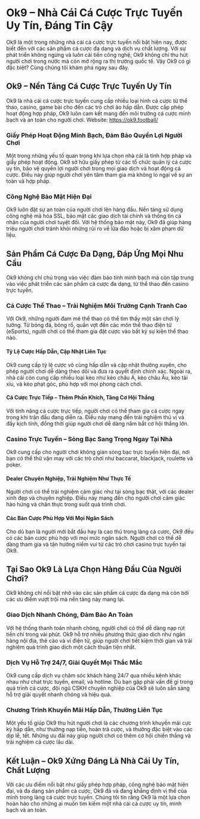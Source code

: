<h1>Ok9 &ndash; Nhà Cái Cá Cược Trực Tuyến Uy Tín, Đáng Tin Cậy</h1>

<p>Ok9 là một trong những nhà cái cá cược trực tuyến nổi bật hiện nay, được biết đến với các sản phẩm cá cược đa dạng và dịch vụ chất lượng. Với sự phát triển không ngừng và luôn cải tiến công nghệ, Ok9 không chỉ thu hút người chơi trong nước mà còn mở rộng ra thị trường quốc tế. Vậy Ok9 có gì đặc biệt? Cùng chúng tôi khám phá ngay sau đây.</p>

<h2>Ok9 &ndash; Nền Tảng Cá Cược Trực Tuyến Uy Tín</h2>

<p>Ok9 là nhà cái cá cược trực tuyến cung cấp nhiều loại hình cá cược từ thể thao, casino, game bài cho đến các trò chơi ảo hấp dẫn. Được cấp phép hoạt động hợp pháp, Ok9 luôn cam kết mang đến môi trường cá cược minh bạch và an toàn cho người chơi.&nbsp;Website:&nbsp;<a href="https://ok9.solutions/">https://ok9.football/</a></p>

<h3>Giấy Phép Hoạt Động Minh Bạch, Đảm Bảo Quyền Lợi Người Chơi</h3>

<p>Một trong những yếu tố quan trọng khi lựa chọn nhà cái là tính hợp pháp và giấy phép hoạt động. Ok9 sở hữu giấy phép từ các tổ chức quản lý cá cược uy tín, bảo vệ quyền lợi người chơi trong mọi giao dịch và hoạt động cá cược. Điều này giúp người chơi yên tâm tham gia mà không lo ngại về sự an toàn và hợp pháp.</p>

<h3>Công Nghệ Bảo Mật Hiện Đại</h3>

<p>Ok9 luôn đặt sự an toàn của người chơi lên hàng đầu. Nền tảng sử dụng công nghệ mã hóa SSL, bảo mật các giao dịch tài chính và thông tin cá nhân của người chơi tuyệt đối. Với hệ thống bảo mật này, Ok9 đã giúp hàng triệu người chơi tránh khỏi những rủi ro về lừa đảo hoặc bị xâm phạm dữ liệu.</p>

<h2>Sản Phẩm Cá Cược Đa Dạng, Đáp Ứng Mọi Nhu Cầu</h2>

<p>Ok9 không chỉ chú trọng vào việc đảm bảo tính minh bạch mà còn tập trung vào việc phát triển các sản phẩm cá cược đa dạng, từ thể thao đến casino trực tuyến.</p>

<h3>Cá Cược Thể Thao &ndash; Trải Nghiệm Môi Trường Cạnh Tranh Cao</h3>

<p>Với Ok9, những người đam mê thể thao có thể tìm thấy một sân chơi lý tưởng. Từ bóng đá, bóng rổ, quần vợt đến các môn thể thao điện tử (eSports), người chơi có thể tham gia đặt cược vào bất kỳ sự kiện thể thao nào.</p>

<h4>Tỷ Lệ Cược Hấp Dẫn, Cập Nhật Liên Tục</h4>

<p>Ok9 cung cấp tỷ lệ cược vô cùng hấp dẫn và cập nhật thường xuyên, cho phép người chơi dễ dàng theo dõi và đưa ra quyết định chính xác. Ngoài ra, nhà cái còn cung cấp nhiều loại kèo như kèo châu Á, kèo châu Âu, kèo tài xỉu, và kèo phạt góc, phù hợp với mọi phong cách chơi.</p>

<h4>Cá Cược Trực Tiếp &ndash; Thêm Phấn Khích, Tăng Cơ Hội Thắng</h4>

<p>Với tính năng cá cược trực tiếp, người chơi có thể tham gia cá cược ngay trong khi trận đấu đang diễn ra. Điều này mang đến trải nghiệm thú vị và đầy kịch tính, đồng thời giúp người chơi dễ dàng nắm bắt cơ hội thắng lớn.</p>

<h3>Casino Trực Tuyến &ndash; Sòng Bạc Sang Trọng Ngay Tại Nhà</h3>

<p>Ok9 cung cấp cho người chơi không gian sòng bạc trực tuyến hiện đại, nơi bạn có thể thử vận may với các trò chơi như baccarat, blackjack, roulette và poker.</p>

<h4>Dealer Chuyên Nghiệp, Trải Nghiệm Như Thực Tế</h4>

<p>Người chơi có thể trải nghiệm cảm giác như tại sòng bạc thật, với các dealer xinh đẹp và chuyên nghiệp. Điều này mang đến cho người chơi cảm giác hào hứng và chân thực trong suốt quá trình chơi.</p>

<h4>Các Bàn Cược Phù Hợp Với Mọi Ngân Sách</h4>

<p>Cho dù bạn là người mới bắt đầu hay là cao thủ trong làng cá cược, Ok9 đều có các bàn cược phù hợp với mọi mức ngân sách. Người chơi có thể dễ dàng tham gia và tận hưởng niềm vui từ các trò chơi casino trực tuyến tại Ok9.</p>

<h2>Tại Sao Ok9 Là Lựa Chọn Hàng Đầu Của Người Chơi?</h2>

<p>Ok9 không chỉ nổi bật nhờ vào các sản phẩm cá cược đa dạng mà còn bởi các ưu điểm vượt trội mà nền tảng này mang lại.</p>

<h3>Giao Dịch Nhanh Chóng, Đảm Bảo An Toàn</h3>

<p>Với hệ thống thanh toán nhanh chóng, người chơi có thể dễ dàng nạp rút tiền chỉ trong vài phút. Ok9 hỗ trợ nhiều phương thức giao dịch như ngân hàng nội địa, thẻ cào và ví điện tử, giúp người chơi tiết kiệm thời gian và trải nghiệm quá trình giao dịch một cách thuận tiện nhất.</p>

<h3>Dịch Vụ Hỗ Trợ 24/7, Giải Quyết Mọi Thắc Mắc</h3>

<p>Ok9 cung cấp dịch vụ chăm sóc khách hàng 24/7 qua nhiều kênh khác nhau như chat trực tuyến, email, và hotline. Dù bạn gặp phải vấn đề gì trong quá trình cá cược, đội ngũ CSKH chuyên nghiệp của Ok9 sẽ luôn sẵn sàng hỗ trợ giải quyết nhanh chóng và hiệu quả.</p>

<h3>Chương Trình Khuyến Mãi Hấp Dẫn, Thưởng Liên Tục</h3>

<p>Một yếu tố giúp Ok9 thu hút người chơi là các chương trình khuyến mãi cực kỳ hấp dẫn, như thưởng nạp tiền, hoàn trả cược, và thưởng đặc biệt vào các dịp lễ, tết. Những ưu đãi này giúp người chơi có thêm cơ hội chiến thắng và trải nghiệm cá cược lâu dài.</p>

<h2>Kết Luận &ndash; Ok9 Xứng Đáng Là Nhà Cái Uy Tín, Chất Lượng</h2>

<p>Với các ưu điểm nổi bật như giấy phép hợp pháp, công nghệ bảo mật hiện đại, và đa dạng sản phẩm cá cược, Ok9 đã và đang khẳng định vị thế của mình trong làng cá cược trực tuyến. Chúng tôi tin rằng Ok9 là một lựa chọn hoàn hảo cho những ai muốn tìm kiếm một nhà cái cá cược uy tín, minh bạch và an toàn.</p>

